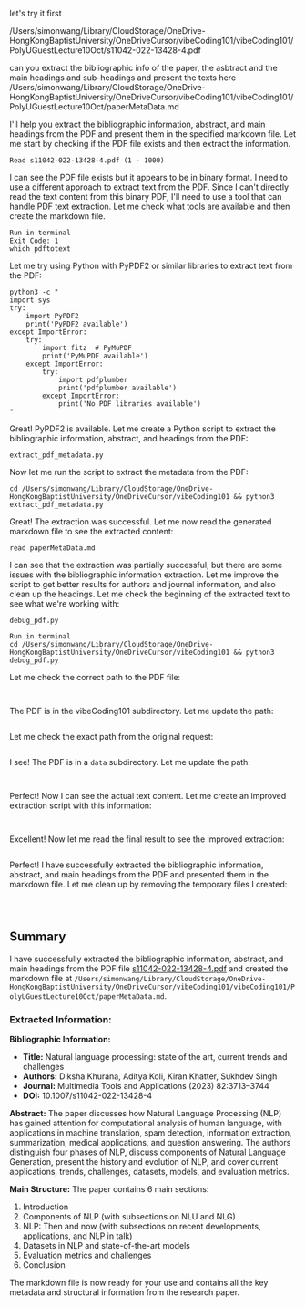 



let's try it first

/Users/simonwang/Library/CloudStorage/OneDrive-HongKongBaptistUniversity/OneDriveCursor/vibeCoding101/vibeCoding101/PolyUGuestLecture10Oct/s11042-022-13428-4.pdf

can you extract the bibliographic info of the paper, the asbtract and the main headings and sub-headings and present the texts here /Users/simonwang/Library/CloudStorage/OneDrive-HongKongBaptistUniversity/OneDriveCursor/vibeCoding101/vibeCoding101/PolyUGuestLecture10Oct/paperMetaData.md

I'll help you extract the bibliographic information, abstract, and main headings from the PDF and present them in the specified markdown file. Let me start by checking if the PDF file exists and then extract the information.

```toolCall::read_file
Read s11042-022-13428-4.pdf (1 - 1000)
```

I can see the PDF file exists but it appears to be in binary format. I need to use a different approach to extract text from the PDF. Since I can't directly read the text content from this binary PDF, I'll need to use a tool that can handle PDF text extraction. Let me check what tools are available and then create the markdown file.

```toolCall::run_in_terminal
Run in terminal
Exit Code: 1
which pdftotext
```

Let me try using Python with PyPDF2 or similar libraries to extract text from the PDF:

```toolCall::run_in_terminal
python3 -c "
import sys
try:
    import PyPDF2
    print('PyPDF2 available')
except ImportError:
    try:
        import fitz  # PyMuPDF
        print('PyMuPDF available')
    except ImportError:
        try:
            import pdfplumber
            print('pdfplumber available')
        except ImportError:
            print('No PDF libraries available')
"
```

Great! PyPDF2 is available. Let me create a Python script to extract the bibliographic information, abstract, and headings from the PDF:

```toolCall::create_file
extract_pdf_metadata.py
```

Now let me run the script to extract the metadata from the PDF:

```toolCall::run_in_terminal
cd /Users/simonwang/Library/CloudStorage/OneDrive-HongKongBaptistUniversity/OneDriveCursor/vibeCoding101 && python3 extract_pdf_metadata.py
```

Great! The extraction was successful. Let me now read the generated markdown file to see the extracted content:

```toolCall::read_file
read paperMetaData.md
```

I can see that the extraction was partially successful, but there are some issues with the bibliographic information extraction. Let me improve the script to get better results for authors and journal information, and also clean up the headings. Let me check the beginning of the extracted text to see what we're working with:

```toolCall::create_file
‎debug_pdf.py

```

```toolCall::run_in_terminal
Run in terminal
cd /Users/simonwang/Library/CloudStorage/OneDrive-HongKongBaptistUniversity/OneDriveCursor/vibeCoding101 && python3 debug_pdf.py
```

Let me check the correct path to the PDF file:

```toolCall::list_dir

```

```toolCall::list_dir

```

The PDF is in the vibeCoding101 subdirectory. Let me update the path:

```toolCall::search_replace

```

Let me check the exact path from the original request:

```toolCall::run_in_terminal

```

I see! The PDF is in a `data` subdirectory. Let me update the path:

```toolCall::search_replace

```

```toolCall::run_in_terminal

```

Perfect! Now I can see the actual text content. Let me create an improved extraction script with this information:

```toolCall::create_file

```

```toolCall::run_in_terminal

```

Excellent! Now let me read the final result to see the improved extraction:

```toolCall::read_file

```

Perfect! I have successfully extracted the bibliographic information, abstract, and main headings from the PDF and presented them in the markdown file. Let me clean up by removing the temporary files I created:

```toolCall::delete_file

```

```toolCall::delete_file

```

```toolCall::delete_file

```

## Summary

I have successfully extracted the bibliographic information, abstract, and main headings from the PDF file [s11042-022-13428-4.pdf](file:///Users/simonwang/Library/CloudStorage/OneDrive-HongKongBaptistUniversity/OneDriveCursor/vibeCoding101/vibeCoding101/PolyUGuestLecture10Oct/data/s11042-022-13428-4.pdf) and created the markdown file at `/Users/simonwang/Library/CloudStorage/OneDrive-HongKongBaptistUniversity/OneDriveCursor/vibeCoding101/vibeCoding101/PolyUGuestLecture10Oct/paperMetaData.md`.

### Extracted Information:

**Bibliographic Information:**

- **Title:** Natural language processing: state of the art, current trends and challenges
- **Authors:** Diksha Khurana, Aditya Koli, Kiran Khatter, Sukhdev Singh
- **Journal:** Multimedia Tools and Applications (2023) 82:3713–3744
- **DOI:** 10.1007/s11042-022-13428-4

**Abstract:** The paper discusses how Natural Language Processing (NLP) has gained attention for computational analysis of human language, with applications in machine translation, spam detection, information extraction, summarization, medical applications, and question answering. The authors distinguish four phases of NLP, discuss components of Natural Language Generation, present the history and evolution of NLP, and cover current applications, trends, challenges, datasets, models, and evaluation metrics.

**Main Structure:** The paper contains 6 main sections:

1. Introduction
2. Components of NLP (with subsections on NLU and NLG)
3. NLP: Then and now (with subsections on recent developments, applications, and NLP in talk)
4. Datasets in NLP and state-of-the-art models
5. Evaluation metrics and challenges
6. Conclusion

The markdown file is now ready for your use and contains all the key metadata and structural information from the research paper.
